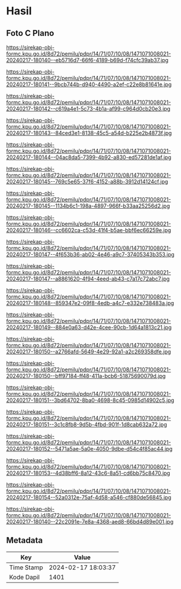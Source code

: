 # Hasil

## Foto C Plano

https://sirekap-obj-formc.kpu.go.id/8d72/pemilu/pdpr/14/71/07/10/08/1471071008021-20240217-180140--eb5716d7-66f6-4189-b69d-f74cfc39ab37.jpg

https://sirekap-obj-formc.kpu.go.id/8d72/pemilu/pdpr/14/71/07/10/08/1471071008021-20240217-180141--9bcb744b-d940-4490-a2ef-c22e8b81641e.jpg

https://sirekap-obj-formc.kpu.go.id/8d72/pemilu/pdpr/14/71/07/10/08/1471071008021-20240217-180142--c619a4e1-5c73-4b1a-af99-c964d0cb20e3.jpg

https://sirekap-obj-formc.kpu.go.id/8d72/pemilu/pdpr/14/71/07/10/08/1471071008021-20240217-180143--84ced3e1-8138-45c5-a54d-b225e2b4873f.jpg

https://sirekap-obj-formc.kpu.go.id/8d72/pemilu/pdpr/14/71/07/10/08/1471071008021-20240217-180144--04ac8da5-7399-4b92-a830-ed57281de1af.jpg

https://sirekap-obj-formc.kpu.go.id/8d72/pemilu/pdpr/14/71/07/10/08/1471071008021-20240217-180145--769c5e65-37f6-4152-a88b-3912d14124cf.jpg

https://sirekap-obj-formc.kpu.go.id/8d72/pemilu/pdpr/14/71/07/10/08/1471071008021-20240217-180145--1134b6c1-198a-4897-966f-b33aa25256d2.jpg

https://sirekap-obj-formc.kpu.go.id/8d72/pemilu/pdpr/14/71/07/10/08/1471071008021-20240217-180146--cc6602ca-c53d-41f4-b5ae-bbf6ec66259e.jpg

https://sirekap-obj-formc.kpu.go.id/8d72/pemilu/pdpr/14/71/07/10/08/1471071008021-20240217-180147--4f653b36-ab02-4e46-a9c7-37405343b353.jpg

https://sirekap-obj-formc.kpu.go.id/8d72/pemilu/pdpr/14/71/07/10/08/1471071008021-20240217-180147--a8861620-4f94-4eed-ab43-c7a17c72abc7.jpg

https://sirekap-obj-formc.kpu.go.id/8d72/pemilu/pdpr/14/71/07/10/08/1471071008021-20240217-180148--859347e2-09f8-4edb-a4c7-e332e738483a.jpg

https://sirekap-obj-formc.kpu.go.id/8d72/pemilu/pdpr/14/71/07/10/08/1471071008021-20240217-180149--884e0a63-d42e-4cee-90cb-1d64a1813c21.jpg

https://sirekap-obj-formc.kpu.go.id/8d72/pemilu/pdpr/14/71/07/10/08/1471071008021-20240217-180150--a2766afd-5649-4e29-92a1-a2c269358dfe.jpg

https://sirekap-obj-formc.kpu.go.id/8d72/pemilu/pdpr/14/71/07/10/08/1471071008021-20240217-180150--bff97184-ff48-411a-bcb6-51875690079d.jpg

https://sirekap-obj-formc.kpu.go.id/8d72/pemilu/pdpr/14/71/07/10/08/1471071008021-20240217-180151--3bd64702-8ba0-4698-8c45-0985d14902c5.jpg

https://sirekap-obj-formc.kpu.go.id/8d72/pemilu/pdpr/14/71/07/10/08/1471071008021-20240217-180151--3c1c8fb8-9d5b-4fbd-901f-1d8cab632a72.jpg

https://sirekap-obj-formc.kpu.go.id/8d72/pemilu/pdpr/14/71/07/10/08/1471071008021-20240217-180152--5471a5ae-5a0e-4050-9dbe-d54c4f85ac44.jpg

https://sirekap-obj-formc.kpu.go.id/8d72/pemilu/pdpr/14/71/07/10/08/1471071008021-20240217-180153--4d38bff6-8a12-43c6-8a51-cd6bb75c8470.jpg

https://sirekap-obj-formc.kpu.go.id/8d72/pemilu/pdpr/14/71/07/10/08/1471071008021-20240217-180154--52a0312e-75af-4d58-a546-cf880de56845.jpg

https://sirekap-obj-formc.kpu.go.id/8d72/pemilu/pdpr/14/71/07/10/08/1471071008021-20240217-180140--22c2091e-7e8a-4368-aed8-66bd4d89e001.jpg


## Metadata

| Key        | Value               |
| ---------- | ------------------- |
| Time Stamp | 2024-02-17 18:03:37 |
| Kode Dapil | 1401                |



